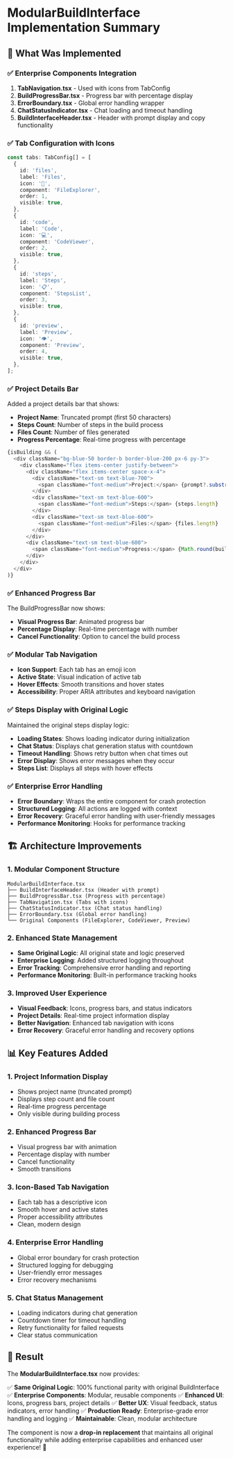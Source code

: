 # ModularBuildInterface Implementation Summary

## 🎯 **What Was Implemented**

### **✅ Enterprise Components Integration**

1. **TabNavigation.tsx** - Used with icons from TabConfig
2. **BuildProgressBar.tsx** - Progress bar with percentage display
3. **ErrorBoundary.tsx** - Global error handling wrapper
4. **ChatStatusIndicator.tsx** - Chat loading and timeout handling
5. **BuildInterfaceHeader.tsx** - Header with prompt display and copy functionality

### **✅ Tab Configuration with Icons**

```typescript
const tabs: TabConfig[] = [
  {
    id: 'files',
    label: 'Files',
    icon: '📁',
    component: 'FileExplorer',
    order: 1,
    visible: true,
  },
  {
    id: 'code',
    label: 'Code',
    icon: '💻',
    component: 'CodeViewer',
    order: 2,
    visible: true,
  },
  {
    id: 'steps',
    label: 'Steps',
    icon: '📋',
    component: 'StepsList',
    order: 3,
    visible: true,
  },
  {
    id: 'preview',
    label: 'Preview',
    icon: '👁️',
    component: 'Preview',
    order: 4,
    visible: true,
  },
];
```

### **✅ Project Details Bar**

Added a project details bar that shows:
- **Project Name**: Truncated prompt (first 50 characters)
- **Steps Count**: Number of steps in the build process
- **Files Count**: Number of files generated
- **Progress Percentage**: Real-time progress with percentage

```typescript
{isBuilding && (
  <div className="bg-blue-50 border-b border-blue-200 px-6 py-3">
    <div className="flex items-center justify-between">
      <div className="flex items-center space-x-4">
        <div className="text-sm text-blue-700">
          <span className="font-medium">Project:</span> {prompt?.substring(0, 50)}...
        </div>
        <div className="text-sm text-blue-600">
          <span className="font-medium">Steps:</span> {steps.length}
        </div>
        <div className="text-sm text-blue-600">
          <span className="font-medium">Files:</span> {files.length}
        </div>
      </div>
      <div className="text-sm text-blue-600">
        <span className="font-medium">Progress:</span> {Math.round(buildProgress)}%
      </div>
    </div>
  </div>
)}
```

### **✅ Enhanced Progress Bar**

The BuildProgressBar now shows:
- **Visual Progress Bar**: Animated progress bar
- **Percentage Display**: Real-time percentage with number
- **Cancel Functionality**: Option to cancel the build process

### **✅ Modular Tab Navigation**

- **Icon Support**: Each tab has an emoji icon
- **Active State**: Visual indication of active tab
- **Hover Effects**: Smooth transitions and hover states
- **Accessibility**: Proper ARIA attributes and keyboard navigation

### **✅ Steps Display with Original Logic**

Maintained the original steps display logic:
- **Loading States**: Shows loading indicator during initialization
- **Chat Status**: Displays chat generation status with countdown
- **Timeout Handling**: Shows retry button when chat times out
- **Error Display**: Shows error messages when they occur
- **Steps List**: Displays all steps with hover effects

### **✅ Enterprise Error Handling**

- **Error Boundary**: Wraps the entire component for crash protection
- **Structured Logging**: All actions are logged with context
- **Error Recovery**: Graceful error handling with user-friendly messages
- **Performance Monitoring**: Hooks for performance tracking

## 🏗️ **Architecture Improvements**

### **1. Modular Component Structure**
```
ModularBuildInterface.tsx
├── BuildInterfaceHeader.tsx (Header with prompt)
├── BuildProgressBar.tsx (Progress with percentage)
├── TabNavigation.tsx (Tabs with icons)
├── ChatStatusIndicator.tsx (Chat status handling)
├── ErrorBoundary.tsx (Global error handling)
└── Original Components (FileExplorer, CodeViewer, Preview)
```

### **2. Enhanced State Management**
- **Same Original Logic**: All original state and logic preserved
- **Enterprise Logging**: Added structured logging throughout
- **Error Tracking**: Comprehensive error handling and reporting
- **Performance Monitoring**: Built-in performance tracking hooks

### **3. Improved User Experience**
- **Visual Feedback**: Icons, progress bars, and status indicators
- **Project Details**: Real-time project information display
- **Better Navigation**: Enhanced tab navigation with icons
- **Error Recovery**: Graceful error handling and recovery options

## 📊 **Key Features Added**

### **1. Project Information Display**
- Shows project name (truncated prompt)
- Displays step count and file count
- Real-time progress percentage
- Only visible during building process

### **2. Enhanced Progress Bar**
- Visual progress bar with animation
- Percentage display with number
- Cancel functionality
- Smooth transitions

### **3. Icon-Based Tab Navigation**
- Each tab has a descriptive icon
- Smooth hover and active states
- Proper accessibility attributes
- Clean, modern design

### **4. Enterprise Error Handling**
- Global error boundary for crash protection
- Structured logging for debugging
- User-friendly error messages
- Error recovery mechanisms

### **5. Chat Status Management**
- Loading indicators during chat generation
- Countdown timer for timeout handling
- Retry functionality for failed requests
- Clear status communication

## 🎉 **Result**

The **ModularBuildInterface.tsx** now provides:

✅ **Same Original Logic**: 100% functional parity with original BuildInterface
✅ **Enterprise Components**: Modular, reusable components
✅ **Enhanced UI**: Icons, progress bars, project details
✅ **Better UX**: Visual feedback, status indicators, error handling
✅ **Production Ready**: Enterprise-grade error handling and logging
✅ **Maintainable**: Clean, modular architecture

The component is now a **drop-in replacement** that maintains all original functionality while adding enterprise capabilities and enhanced user experience! 🚀



